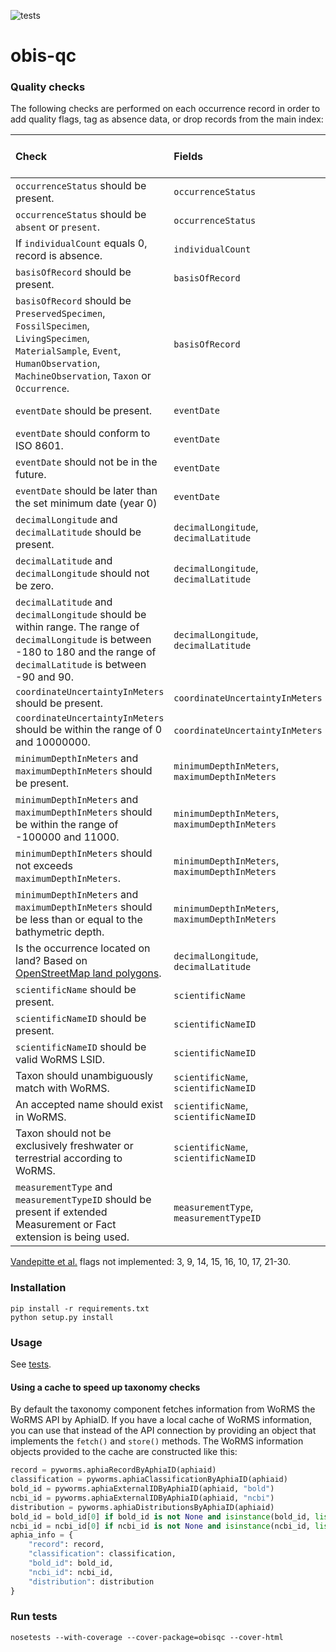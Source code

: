 ![tests](https://github.com/iobis/obis-qc/workflows/tests/badge.svg)

# obis-qc
### Quality checks

The following checks are performed on each occurrence record in order to add quality flags, tag as absence data, or drop records from the main index:

| Check                                                        | Fields                                         | Flags                                              | Absence | Dropped                 | [Vandepitte et al.](https://www.ncbi.nlm.nih.gov/pmc/articles/PMC4309024/pdf/bau125.pdf) flag number |
| :----------------------------------------------------------- | :--------------------------------------------- | :------------------------------------------------- | :------ | :---------------------- | :----------------------------------------------------------- |
| `occurrenceStatus` should be present.                        | `occurrenceStatus`                             |                                                    |         |                         |                                                              |
| `occurrenceStatus` should be `absent` or `present`.          | `occurrenceStatus`                             |                                                    | x       |                         |                                                              |
| If `individualCount` equals 0, record is absence.            | `individualCount`                              |                                                    | x       |                         |                                                              |
| `basisOfRecord` should be present.                        | `basisOfRecord`                             |                                                    |         |                         |                                                              |
| `basisOfRecord` should be `PreservedSpecimen`, `FossilSpecimen`, `LivingSpecimen`, `MaterialSample`, `Event`, `HumanObservation`, `MachineObservation`, `Taxon` or `Occurrence`.            | `basisOfRecord`                              |                                                    |        |                         |                                                              |
| `eventDate` should be present.                               | `eventDate`                                    |                                                    |         |                         | 7, 11, 12, 13                                                |
| `eventDate` should conform to ISO 8601.                      | `eventDate`                                    |                                                    |         |                         |                                                              |
| `eventDate` should not be in the future.                     | `eventDate`                                    | `DATE_IN_FUTURE`                                   |         |                         |                                                              |
| `eventDate` should be later than the set minimum date (year 0)       | `eventDate`                                    | `DATE_BEFORE_MIN`                                  |         |                         |                                                              |
| `decimalLongitude` and `decimalLatitude` should be present.  | `decimalLongitude`, `decimalLatitude`          | `NO_COORD`                                         |         | x                       |                                                              |
| `decimalLatitude` and `decimalLongitude` should not be zero. | `decimalLongitude`, `decimalLatitude`          | `ZERO_COORD`                                       |         | x                       | 4                                                            |
| `decimalLatitude` and `decimalLongitude` should be within range. The range of `decimalLongitude` is between -180 to 180 and the range of `decimalLatitude` is between -90 and 90. | `decimalLongitude`, `decimalLatitude`          | `LON_OUT_OF_RANGE`, `LAT_OUT_OF_RANGE`, `NO_COORD` |         | x                       | 5                                                            |
| `coordinateUncertaintyInMeters` should be present.           | `coordinateUncertaintyInMeters`                |                                                    |         |                         |                                                              |
| `coordinateUncertaintyInMeters` should be within the range of 0 and 10000000.            | `coordinateUncertaintyInMeters`                              |                                                    |        |                         |                                                              |
| `minimumDepthInMeters` and `maximumDepthInMeters` should be present. | `minimumDepthInMeters`, `maximumDepthInMeters` |         `NO_DEPTH`                                           |         |                         |                                                              |
| `minimumDepthInMeters` and `maximumDepthInMeters` should be within the range of -100000 and 11000. | `minimumDepthInMeters`, `maximumDepthInMeters` | `MIN_DEPTH_EXCEEDS_MAX`                               |         |                         |                           |
| `minimumDepthInMeters` should not exceeds `maximumDepthInMeters`. | `minimumDepthInMeters`, `maximumDepthInMeters` |         `NO_DEPTH`                                           |         |                         |   
| `minimumDepthInMeters` and `maximumDepthInMeters` should be less than or equal to the bathymetric depth. | `minimumDepthInMeters`, `maximumDepthInMeters` | `DEPTH_EXCEEDS_BATH`                               |         |                         | 19                                                           |
| Is the occurrence located on land? Based on [OpenStreetMap land polygons](https://osmdata.openstreetmap.de/data/land-polygons.html).                          | `decimalLongitude`, `decimalLatitude`          | `ON_LAND`                                          |         |                         | 6                                                            |
| `scientificName` should be present.                          | `scientificName`                               |                                                    |         |                         |                                                              |
| `scientificNameID` should be present.                        | `scientificNameID`                             |                                                    |         |                         |                                                              |
| `scientificNameID` should be valid WoRMS LSID.               | `scientificNameID`                             |                                                    |         |                         | 2                                                            |
| Taxon should unambiguously match with WoRMS.                 | `scientificName`, `scientificNameID`           | `NO_MATCH`                                         |         | x                       |                                                              |
| An accepted name should exist in WoRMS.                      | `scientificName`, `scientificNameID`           | `NO_ACCEPTED_NAME`                                 |         |                         |                                                              |
| Taxon should not be exclusively freshwater or terrestrial according to WoRMS. | `scientificName`, `scientificNameID`           | `NOT_MARINE`, `MARINE_UNSURE`                      |         | in case of `NOT_MARINE` |                                                              |
| `measurementType` and `measurementTypeID` should be present if extended Measurement or Fact extension is being used. | `measurementType`, `measurementTypeID` | | | | 

[Vandepitte et al.](https://www.ncbi.nlm.nih.gov/pmc/articles/PMC4309024/pdf/bau125.pdf) flags not implemented: 3, 9, 14, 15, 16, 10, 17, 21-30.

### Installation

```
pip install -r requirements.txt
python setup.py install
```

### Usage

See [tests](https://github.com/iobis/obis-qc/tree/master/test).

#### Using a cache to speed up taxonomy checks

By default the taxonomy component fetches information from WoRMS the WoRMS API by AphiaID. If you have a local cache of WoRMS information, you can use that instead of the API connection by providing an object that implements the `fetch()` and `store()` methods. The WoRMS information objects provided to the cache are constructed like this:

```python
record = pyworms.aphiaRecordByAphiaID(aphiaid)
classification = pyworms.aphiaClassificationByAphiaID(aphiaid)
bold_id = pyworms.aphiaExternalIDByAphiaID(aphiaid, "bold")
ncbi_id = pyworms.aphiaExternalIDByAphiaID(aphiaid, "ncbi")
distribution = pyworms.aphiaDistributionsByAphiaID(aphiaid)
bold_id = bold_id[0] if bold_id is not None and isinstance(bold_id, list) and len(bold_id) > 0 else None
ncbi_id = ncbi_id[0] if ncbi_id is not None and isinstance(ncbi_id, list) and len(ncbi_id) > 0 else None
aphia_info = {
    "record": record,
    "classification": classification,
    "bold_id": bold_id,
    "ncbi_id": ncbi_id,
    "distribution": distribution
}
```

### Run tests

```
nosetests --with-coverage --cover-package=obisqc --cover-html
```

